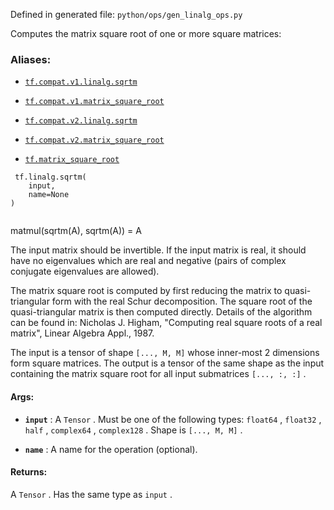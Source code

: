 Defined in generated file:  `python/ops/gen_linalg_ops.py` 

Computes the matrix square root of one or more square matrices:



### Aliases:

- [ `tf.compat.v1.linalg.sqrtm` ](/api_docs/python/tf/linalg/sqrtm)

- [ `tf.compat.v1.matrix_square_root` ](/api_docs/python/tf/linalg/sqrtm)

- [ `tf.compat.v2.linalg.sqrtm` ](/api_docs/python/tf/linalg/sqrtm)

- [ `tf.compat.v2.matrix_square_root` ](/api_docs/python/tf/linalg/sqrtm)

- [ `tf.matrix_square_root` ](/api_docs/python/tf/linalg/sqrtm)



```
 tf.linalg.sqrtm(
    input,
    name=None
)
 
```

matmul(sqrtm(A), sqrtm(A)) = A

The input matrix should be invertible. If the input matrix is real, it should
have no eigenvalues which are real and negative (pairs of complex conjugate
eigenvalues are allowed).

The matrix square root is computed by first reducing the matrix to 
quasi-triangular form with the real Schur decomposition. The square root 
of the quasi-triangular matrix is then computed directly. Details of 
the algorithm can be found in: Nicholas J. Higham, "Computing real 
square roots of a real matrix", Linear Algebra Appl., 1987.

The input is a tensor of shape  `[..., M, M]`  whose inner-most 2 dimensions
form square matrices. The output is a tensor of the same shape as the input
containing the matrix square root for all input submatrices  `[..., :, :]` .



#### Args:

- **`input`** : A  `Tensor` . Must be one of the following types:  `float64` ,  `float32` ,  `half` ,  `complex64` ,  `complex128` .
Shape is  `[..., M, M]` .

- **`name`** : A name for the operation (optional).



#### Returns:
A  `Tensor` . Has the same type as  `input` .

